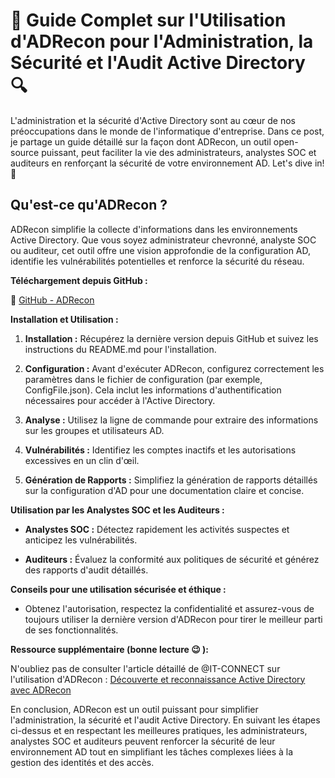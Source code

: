 # 🔐 Guide Complet sur l'Utilisation d'ADRecon pour l'Administration, la Sécurité et l'Audit Active Directory 🔍

L'administration et la sécurité d'Active Directory sont au cœur de nos préoccupations dans le monde de l'informatique d'entreprise. Dans ce post, je partage un guide détaillé sur la façon dont ADRecon, un outil open-source puissant, peut faciliter la vie des administrateurs, analystes SOC et auditeurs en renforçant la sécurité de votre environnement AD. Let's dive in! 🚀

## Qu'est-ce qu'ADRecon ?

ADRecon simplifie la collecte d'informations dans les environnements Active Directory. Que vous soyez administrateur chevronné, analyste SOC ou auditeur, cet outil offre une vision approfondie de la configuration AD, identifie les vulnérabilités potentielles et renforce la sécurité du réseau.

**Téléchargement depuis GitHub :**

🔗 [GitHub - ADRecon](https://github.com/sense-of-security/ADRecon)

**Installation et Utilisation :**

1. **Installation :** Récupérez la dernière version depuis GitHub et suivez les instructions du README.md pour l'installation.

2. **Configuration :** Avant d'exécuter ADRecon, configurez correctement les paramètres dans le fichier de configuration (par exemple, ConfigFile.json). Cela inclut les informations d'authentification nécessaires pour accéder à l'Active Directory.

3. **Analyse :** Utilisez la ligne de commande pour extraire des informations sur les groupes et utilisateurs AD.

4. **Vulnérabilités :** Identifiez les comptes inactifs et les autorisations excessives en un clin d'œil.

5. **Génération de Rapports :** Simplifiez la génération de rapports détaillés sur la configuration d'AD pour une documentation claire et concise.

**Utilisation par les Analystes SOC et les Auditeurs :**

- **Analystes SOC :** Détectez rapidement les activités suspectes et anticipez les vulnérabilités.

- **Auditeurs :** Évaluez la conformité aux politiques de sécurité et générez des rapports d'audit détaillés.

**Conseils pour une utilisation sécurisée et éthique :**

- Obtenez l'autorisation, respectez la confidentialité et assurez-vous de toujours utiliser la dernière version d'ADRecon pour tirer le meilleur parti de ses fonctionnalités.

**Ressource supplémentaire (bonne lecture 😉 ):**

N'oubliez pas de consulter l'article détaillé de @IT-CONNECT sur l'utilisation d'ADRecon : [Découverte et reconnaissance Active Directory avec ADRecon](https://www.it-connect.fr/decouverte-reconnaissance-active-directory-adrecon/)

En conclusion, ADRecon est un outil puissant pour simplifier l'administration, la sécurité et l'audit Active Directory. En suivant les étapes ci-dessus et en respectant les meilleures pratiques, les administrateurs, analystes SOC et auditeurs peuvent renforcer la sécurité de leur environnement AD tout en simplifiant les tâches complexes liées à la gestion des identités et des accès.


